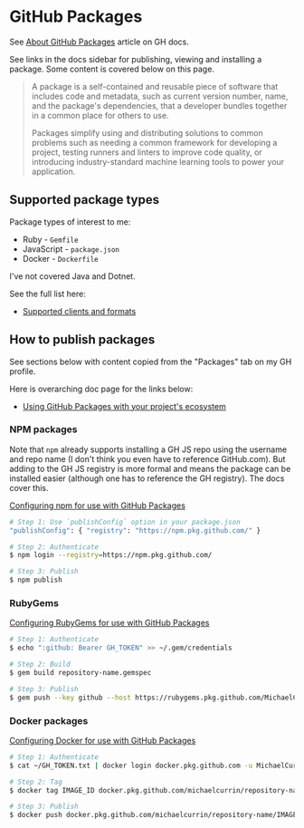 # GitHub Packages

See [About GitHub Packages](https://help.github.com/en/packages/publishing-and-managing-packages/about-github-packages) article on GH docs.

See links in the docs sidebar for publishing, viewing and installing a package. Some content is covered below on this page.

> A package is a self-contained and reusable piece of software that includes code and metadata, such as current version number, name, and the package's dependencies, that a developer bundles together in a common place for others to use. 
>
> Packages simplify using and distributing solutions to common problems such as needing a common framework for developing a project, testing runners and linters to improve code quality, or introducing industry-standard machine learning tools to power your application.


## Supported package types

Package types of interest to me:

- Ruby - `Gemfile`
- JavaScript - `package.json`
- Docker - `Dockerfile`

I've not covered Java and Dotnet.

See the full list here:

- [Supported clients and formats](https://docs.github.com/en/packages/publishing-and-managing-packages/about-github-packages#supported-clients-and-formats)

## How to publish packages

See sections below with content copied from the "Packages" tab on my GH profile. 

Here is overarching doc page for the links below:

- [Using GitHub Packages with your project's ecosystem](https://docs.github.com/en/packages/using-github-packages-with-your-projects-ecosystem)

### NPM packages

Note that `npm` already supports installing a GH JS repo using the username and repo name (I don't think you even have to reference GitHub.com). But adding to the GH JS registry is more formal and means the package can be installed easier (although one has to reference the GH registry). The docs cover this.

[Configuring npm for use with GitHub Packages](https://docs.github.com/en/packages/using-github-packages-with-your-projects-ecosystem/configuring-npm-for-use-with-github-packages)

```sh
# Step 1: Use `publishConfig` option in your package.json
"publishConfig": { "registry": "https://npm.pkg.github.com/" }

# Step 2: Authenticate
$ npm login --registry=https://npm.pkg.github.com/

# Step 3: Publish
$ npm publish 
```


### RubyGems

[Configuring RubyGems for use with GitHub Packages](https://docs.github.com/en/packages/using-github-packages-with-your-projects-ecosystem/configuring-rubygems-for-use-with-github-packages)

```sh
# Step 1: Authenticate
$ echo ":github: Bearer GH_TOKEN" >> ~/.gem/credentials

# Step 2: Build
$ gem build repository-name.gemspec

# Step 3: Publish
$ gem push --key github --host https://rubygems.pkg.github.com/MichaelCurrin repository-name-1.0.0.gem 
```

### Docker packages

[Configuring Docker for use with GitHub Packages](https://docs.github.com/en/packages/using-github-packages-with-your-projects-ecosystem/configuring-docker-for-use-with-github-packages)

```sh
# Step 1: Authenticate
$ cat ~/GH_TOKEN.txt | docker login docker.pkg.github.com -u MichaelCurrin --password-stdin

# Step 2: Tag
$ docker tag IMAGE_ID docker.pkg.github.com/michaelcurrin/repository-name/IMAGE_NAME:VERSION

# Step 3: Publish
$ docker push docker.pkg.github.com/michaelcurrin/repository-name/IMAGE_NAME:VERSION
```
